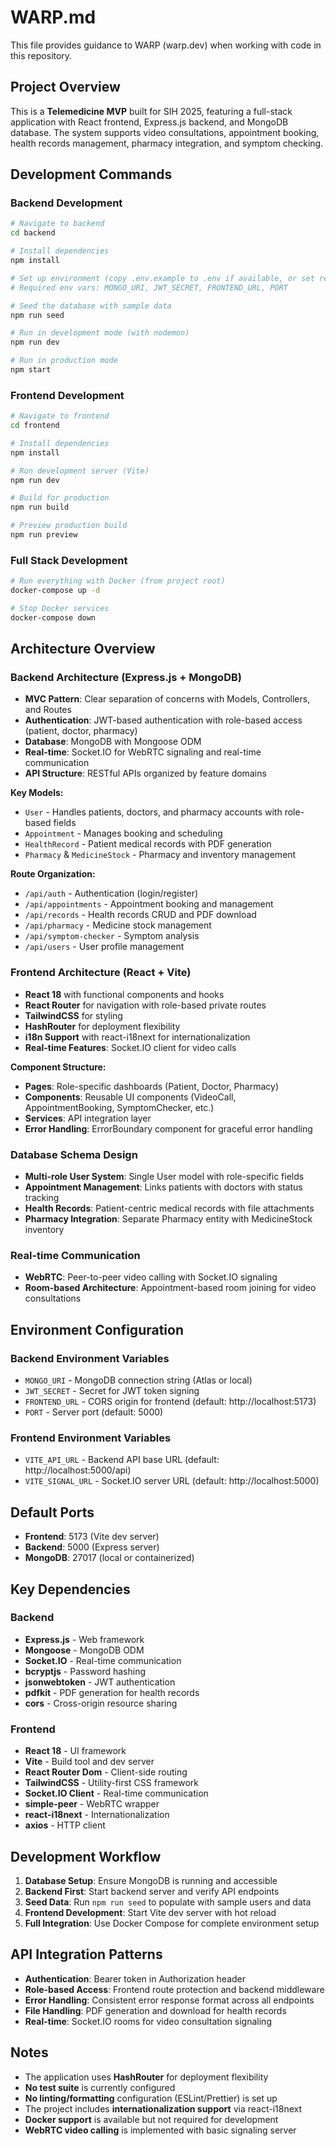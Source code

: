 # WARP.md

This file provides guidance to WARP (warp.dev) when working with code in this repository.

## Project Overview

This is a **Telemedicine MVP** built for SIH 2025, featuring a full-stack application with React frontend, Express.js backend, and MongoDB database. The system supports video consultations, appointment booking, health records management, pharmacy integration, and symptom checking.

## Development Commands

### Backend Development
```bash
# Navigate to backend
cd backend

# Install dependencies
npm install

# Set up environment (copy .env.example to .env if available, or set required variables)
# Required env vars: MONGO_URI, JWT_SECRET, FRONTEND_URL, PORT

# Seed the database with sample data
npm run seed

# Run in development mode (with nodemon)
npm run dev

# Run in production mode
npm start
```

### Frontend Development  
```bash
# Navigate to frontend
cd frontend

# Install dependencies
npm install

# Run development server (Vite)
npm run dev

# Build for production
npm run build

# Preview production build
npm run preview
```

### Full Stack Development
```bash
# Run everything with Docker (from project root)
docker-compose up -d

# Stop Docker services
docker-compose down
```

## Architecture Overview

### Backend Architecture (Express.js + MongoDB)
- **MVC Pattern**: Clear separation of concerns with Models, Controllers, and Routes
- **Authentication**: JWT-based authentication with role-based access (patient, doctor, pharmacy)
- **Database**: MongoDB with Mongoose ODM
- **Real-time**: Socket.IO for WebRTC signaling and real-time communication
- **API Structure**: RESTful APIs organized by feature domains

**Key Models:**
- `User` - Handles patients, doctors, and pharmacy accounts with role-based fields
- `Appointment` - Manages booking and scheduling
- `HealthRecord` - Patient medical records with PDF generation
- `Pharmacy` & `MedicineStock` - Pharmacy and inventory management

**Route Organization:**
- `/api/auth` - Authentication (login/register)
- `/api/appointments` - Appointment booking and management
- `/api/records` - Health records CRUD and PDF download
- `/api/pharmacy` - Medicine stock management
- `/api/symptom-checker` - Symptom analysis
- `/api/users` - User profile management

### Frontend Architecture (React + Vite)
- **React 18** with functional components and hooks
- **React Router** for navigation with role-based private routes
- **TailwindCSS** for styling
- **HashRouter** for deployment flexibility
- **i18n Support** with react-i18next for internationalization
- **Real-time Features**: Socket.IO client for video calls

**Component Structure:**
- **Pages**: Role-specific dashboards (Patient, Doctor, Pharmacy)
- **Components**: Reusable UI components (VideoCall, AppointmentBooking, SymptomChecker, etc.)
- **Services**: API integration layer
- **Error Handling**: ErrorBoundary component for graceful error handling

### Database Schema Design
- **Multi-role User System**: Single User model with role-specific fields
- **Appointment Management**: Links patients with doctors with status tracking  
- **Health Records**: Patient-centric medical records with file attachments
- **Pharmacy Integration**: Separate Pharmacy entity with MedicineStock inventory

### Real-time Communication
- **WebRTC**: Peer-to-peer video calling with Socket.IO signaling
- **Room-based Architecture**: Appointment-based room joining for video consultations

## Environment Configuration

### Backend Environment Variables
- `MONGO_URI` - MongoDB connection string (Atlas or local)
- `JWT_SECRET` - Secret for JWT token signing
- `FRONTEND_URL` - CORS origin for frontend (default: http://localhost:5173)
- `PORT` - Server port (default: 5000)

### Frontend Environment Variables  
- `VITE_API_URL` - Backend API base URL (default: http://localhost:5000/api)
- `VITE_SIGNAL_URL` - Socket.IO server URL (default: http://localhost:5000)

## Default Ports
- **Frontend**: 5173 (Vite dev server)
- **Backend**: 5000 (Express server)
- **MongoDB**: 27017 (local or containerized)

## Key Dependencies

### Backend
- **Express.js** - Web framework
- **Mongoose** - MongoDB ODM
- **Socket.IO** - Real-time communication
- **bcryptjs** - Password hashing
- **jsonwebtoken** - JWT authentication
- **pdfkit** - PDF generation for health records
- **cors** - Cross-origin resource sharing

### Frontend
- **React 18** - UI framework
- **Vite** - Build tool and dev server
- **React Router Dom** - Client-side routing
- **TailwindCSS** - Utility-first CSS framework
- **Socket.IO Client** - Real-time communication
- **simple-peer** - WebRTC wrapper
- **react-i18next** - Internationalization
- **axios** - HTTP client

## Development Workflow

1. **Database Setup**: Ensure MongoDB is running and accessible
2. **Backend First**: Start backend server and verify API endpoints
3. **Seed Data**: Run `npm run seed` to populate with sample users and data
4. **Frontend Development**: Start Vite dev server with hot reload
5. **Full Integration**: Use Docker Compose for complete environment setup

## API Integration Patterns

- **Authentication**: Bearer token in Authorization header
- **Role-based Access**: Frontend route protection and backend middleware
- **Error Handling**: Consistent error response format across all endpoints
- **File Handling**: PDF generation and download for health records
- **Real-time**: Socket.IO rooms for video consultation signaling

## Notes

- The application uses **HashRouter** for deployment flexibility
- **No test suite** is currently configured
- **No linting/formatting** configuration (ESLint/Prettier) is set up
- The project includes **internationalization support** via react-i18next
- **Docker support** is available but not required for development
- **WebRTC video calling** is implemented with basic signaling server